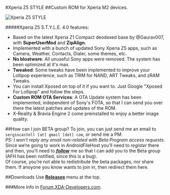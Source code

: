 #Xperia Z5 STYLE
##Custom ROM for Xperia M2 devices.


![Xperia Z5 STYLE](http://i.imgur.com/sluC3cj.png "Xperia Z5 STYLE")





#####Xperia Z5 S.T.Y.L.E. 4.0 features:

- Based on the latest Xperia Z1 Compact deodexed base by @Gaurav007, with **SuperUserMod** and **ZipAlign**.
- Implemented with a bunch of updated Sony Xperia Z5 apps, such as Camera, Weather, Contacts, Dialer, some themes, etc.
- **No bloatware**: All unuseful Sony apps were removed. The system has been optimized at it's max.
- **Tweaked**: Some tweaks have been implemented to improve your Lollipop experience, such as TRIM for NAND, ART Tweaks, and zRAM Tweaks.
- You can install Xposed on top of it if you want to. Just Google "Xposed For Lollipop" and follow the steps.
- **Custom ROM OTA Services**: A OTA Update system has been implemented, independent of Sony's FOTA, so that I can send you over there the latest patches and updates of the ROM.
- X-Reality & Bravia Engine 2 come preinstalled to enjoy a better image quality.


##How can I join BETA group?
To join, you can just send me an email to `sergiocastell [at] gmail [dot] com`, or send me a PM.  
  *PS: I won’t reply any email non-related with Beta Program access requests.*  
Since we’re going to work in AndroidFileHost you’ll need to *register* there and then, you'll need to [**_follow_**] me so that I can add you to the Beta group (AFH has been notified, since this is a bug).  
  Of course, you’re not able to redistribute the beta packages, nor share them. If anoyone you know wants to join in, then redirect them here.  


##Downloads
Use [**Releases**] menu at the top.


###More info in [Forum.XDA-Developers.com].



[**_follow_**]: https://androidfilehost.com/?w=search&s=linuxct
[**Releases**]: https://github.com/sergiocastell/Xperia-Z5-S.T.Y.L.E./releases
[Forum.XDA-Developers.com]: http://forum.xda-developers.com/xperia-m2/development/rom-xperia-z5-s-t-y-l-e-locked-unlocked-t3250564
